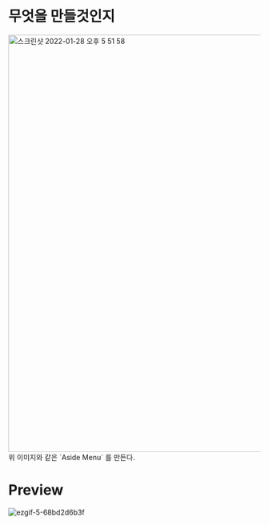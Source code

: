 # 무엇을 만들것인지
<img width="834" alt="스크린샷 2022-01-28 오후 5 51 58" src="https://user-images.githubusercontent.com/53929065/151516392-09835845-16c9-477e-b9ee-fbf45298d087.png">
위 이미지와 같은 `Aside Menu` 를 만든다.

# Preview
![ezgif-5-68bd2d6b3f](https://user-images.githubusercontent.com/53929065/151517017-eb70a801-7bd3-491c-8564-db648ab49bec.gif)
